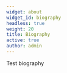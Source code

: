 ```yaml
---
widget: about
widget_id: biography
headless: true
weight: 20
title: Biography
active: true
author: admin
---
```

Test biography